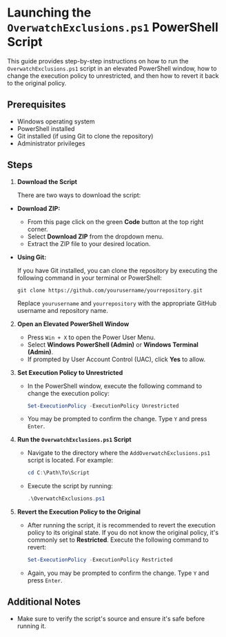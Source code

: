 # Launching the `OverwatchExclusions.ps1` PowerShell Script

This guide provides step-by-step instructions on how to run the `OverwatchExclusions.ps1` script in an elevated PowerShell window, how to change the execution policy to unrestricted, and then how to revert it back to the original policy.

## Prerequisites

- Windows operating system
- PowerShell installed
- Git installed (if using Git to clone the repository)
- Administrator privileges

## Steps

1. **Download the Script**

   There are two ways to download the script:


  - **Download ZIP:**

     - From this page click on the green **Code** button at the top right corner.
     - Select **Download ZIP** from the dropdown menu.
     - Extract the ZIP file to your desired location.
       
   - **Using Git:**

     If you have Git installed, you can clone the repository by executing the following command in your terminal or PowerShell:

     ```shell
     git clone https://github.com/yourusername/yourrepository.git
     ```

     Replace `yourusername` and `yourrepository` with the appropriate GitHub username and repository name.
2. **Open an Elevated PowerShell Window**

   - Press `Win + X` to open the Power User Menu.
   - Select **Windows PowerShell (Admin)** or **Windows Terminal (Admin)**.
   - If prompted by User Account Control (UAC), click **Yes** to allow.

3. **Set Execution Policy to Unrestricted**

   - In the PowerShell window, execute the following command to change the execution policy:

     ```powershell
     Set-ExecutionPolicy -ExecutionPolicy Unrestricted
     ```

   - You may be prompted to confirm the change. Type `Y` and press `Enter`.

4. **Run the `OverwatchExclusions.ps1` Script**

   - Navigate to the directory where the `AddOverwatchExclusions.ps1` script is located. For example:

     ```powershell
     cd C:\Path\To\Script
     ```

   - Execute the script by running:

     ```powershell
     .\OverwatchExclusions.ps1
     ```

5. **Revert the Execution Policy to the Original**

   - After running the script, it is recommended to revert the execution policy to its original state. If you do not know the original policy, it's commonly set to **Restricted**. Execute the following command to revert:

     ```powershell
     Set-ExecutionPolicy -ExecutionPolicy Restricted
     ```

   - Again, you may be prompted to confirm the change. Type `Y` and press `Enter`.

## Additional Notes

- Make sure to verify the script's source and ensure it's safe before running it.
